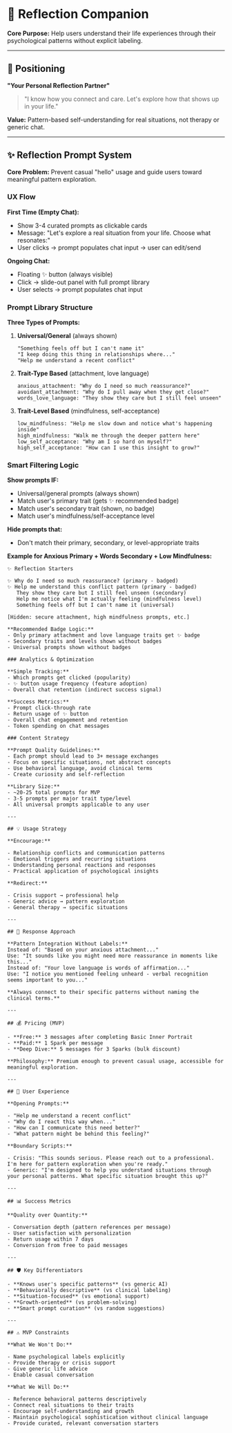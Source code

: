 # 🤖 Reflection Companion

**Core Purpose:** Help users understand their life experiences through their psychological patterns without explicit labeling.

---

## 🎯 Positioning

**"Your Personal Reflection Partner"**

> "I know how you connect and care. Let's explore how that shows up in your life."

**Value:** Pattern-based self-understanding for real situations, not therapy or generic chat.

---

## ✨ Reflection Prompt System

**Core Problem:** Prevent casual "hello" usage and guide users toward meaningful pattern exploration.

### UX Flow

**First Time (Empty Chat):**
- Show 3-4 curated prompts as clickable cards
- Message: "Let's explore a real situation from your life. Choose what resonates:"
- User clicks → prompt populates chat input → user can edit/send

**Ongoing Chat:**
- Floating ✨ button (always visible)
- Click → slide-out panel with full prompt library
- User selects → prompt populates chat input

### Prompt Library Structure

**Three Types of Prompts:**

1. **Universal/General** (always shown)
   ```
   "Something feels off but I can't name it"
   "I keep doing this thing in relationships where..."
   "Help me understand a recent conflict"
   ```

2. **Trait-Type Based** (attachment, love language)
   ```
   anxious_attachment: "Why do I need so much reassurance?"
   avoidant_attachment: "Why do I pull away when they get close?"
   words_love_language: "They show they care but I still feel unseen"
   ```

3. **Trait-Level Based** (mindfulness, self-acceptance)
   ```
   low_mindfulness: "Help me slow down and notice what's happening inside"
   high_mindfulness: "Walk me through the deeper pattern here"
   low_self_acceptance: "Why am I so hard on myself?"
   high_self_acceptance: "How can I use this insight to grow?"
   ```

### Smart Filtering Logic

**Show prompts IF:**
- Universal/general prompts (always shown)
- Match user's primary trait (gets ✨ recommended badge)
- Match user's secondary trait (shown, no badge)
- Match user's mindfulness/self-acceptance level

**Hide prompts that:**
- Don't match their primary, secondary, or level-appropriate traits

**Example for Anxious Primary + Words Secondary + Low Mindfulness:**
```
✨ Reflection Starters

✨ Why do I need so much reassurance? (primary - badged)
✨ Help me understand this conflict pattern (primary - badged)
   They show they care but I still feel unseen (secondary)
   Help me notice what I'm actually feeling (mindfulness level)
   Something feels off but I can't name it (universal)

[Hidden: secure attachment, high mindfulness prompts, etc.]

**Recommended Badge Logic:**
- Only primary attachment and love language traits get ✨ badge
- Secondary traits and levels shown without badges
- Universal prompts shown without badges

### Analytics & Optimization

**Simple Tracking:**
- Which prompts get clicked (popularity)
- ✨ button usage frequency (feature adoption)
- Overall chat retention (indirect success signal)

**Success Metrics:**
- Prompt click-through rate
- Return usage of ✨ button
- Overall chat engagement and retention
- Token spending on chat messages

### Content Strategy

**Prompt Quality Guidelines:**
- Each prompt should lead to 3+ message exchanges
- Focus on specific situations, not abstract concepts
- Use behavioral language, avoid clinical terms
- Create curiosity and self-reflection

**Library Size:**
- ~20-25 total prompts for MVP
- 3-5 prompts per major trait type/level
- All universal prompts applicable to any user

---

## 💡 Usage Strategy

**Encourage:**

- Relationship conflicts and communication patterns
- Emotional triggers and recurring situations
- Understanding personal reactions and responses
- Practical application of psychological insights

**Redirect:**

- Crisis support → professional help
- Generic advice → pattern exploration
- General therapy → specific situations

---

## 🧠 Response Approach

**Pattern Integration Without Labels:**
Instead of: "Based on your anxious attachment..."
Use: "It sounds like you might need more reassurance in moments like this..."
Instead of: "Your love language is words of affirmation..."
Use: "I notice you mentioned feeling unheard - verbal recognition seems important to you..."

**Always connect to their specific patterns without naming the clinical terms.**

---

## 💰 Pricing (MVP)

- **Free:** 3 messages after completing Basic Inner Portrait
- **Paid:** 1 Spark per message
- **Deep Dive:** 5 messages for 3 Sparks (bulk discount)

**Philosophy:** Premium enough to prevent casual usage, accessible for meaningful exploration.

---

## 🎨 User Experience

**Opening Prompts:**

- "Help me understand a recent conflict"
- "Why do I react this way when..."
- "How can I communicate this need better?"
- "What pattern might be behind this feeling?"

**Boundary Scripts:**

- Crisis: "This sounds serious. Please reach out to a professional. I'm here for pattern exploration when you're ready."
- Generic: "I'm designed to help you understand situations through your personal patterns. What specific situation brought this up?"

---

## 📊 Success Metrics

**Quality over Quantity:**

- Conversation depth (pattern references per message)
- User satisfaction with personalization
- Return usage within 7 days
- Conversion from free to paid messages

---

## 🛡️ Key Differentiators

- **Knows user's specific patterns** (vs generic AI)
- **Behaviorally descriptive** (vs clinical labeling)
- **Situation-focused** (vs emotional support)
- **Growth-oriented** (vs problem-solving)
- **Smart prompt curation** (vs random suggestions)

---

## ⚠️ MVP Constraints

**What We Won't Do:**

- Name psychological labels explicitly
- Provide therapy or crisis support
- Give generic life advice
- Enable casual conversation

**What We Will Do:**

- Reference behavioral patterns descriptively
- Connect real situations to their traits
- Encourage self-understanding and growth
- Maintain psychological sophistication without clinical language
- Provide curated, relevant conversation starters